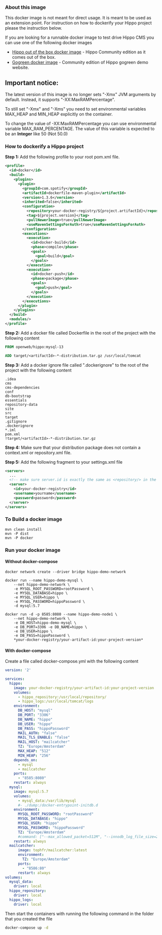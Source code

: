 ### About this image

This docker image is not meant for direct usage. It is meant to be used as an extension point. For instruction on how to dockerify your Hippo project please the instruction below.

If you are looking for a runnable docker image to test drive Hippo CMS you can use one of the following docker images

* [Hippo out of the box docker image] - Hippo Community edition as it comes out of the box.
* [Gogreen docker image] - Community edition of Hippo gogreen demo website.

## Important notice:
The latest version of this image is no longer sets "-Xmx" JVM arguments by default. Instead, it supports "-XX:MaxRAMPercentage".

To still set "-Xmx" and "-Xms" you need to set environmental variables MAX_HEAP and MIN_HEAP explicitly on the container.

To change the value of -XX:MaxRAMPercentage you can use environmental variable MAX_RAM_PERCENTAGE. The value of this
variable is expected to be an **Integer** like 50 (Not 50.0)

### How to dockerify a Hippo project

**Step 1:** Add the following profile to your root pom.xml file.
```XML
<profile>
  <id>docker</id>
  <build>
	<plugins>
	  <plugin>
		<groupId>com.spotify</groupId>
		<artifactId>dockerfile-maven-plugin</artifactId>
		<version>1.3.6</version>
		<inherited>false</inherited>
		<configuration>
		  <repository>your-docker-registry/${project.artifactId}</repository>
		  <tag>${project.version}</tag>
		  <pullNewerImage>true</pullNewerImage>
		  <useMavenSettingsForAuth>true</useMavenSettingsForAuth>
		</configuration>
		<executions>
		  <execution>
			<id>docker-build</id>
			<phase>compile</phase>
			<goals>
			  <goal>build</goal>
			</goals>
		  </execution>
		  <execution>
			<id>docker-push</id>
			<phase>package</phase>
			<goals>
			  <goal>push</goal>
			</goals>
		  </execution>
		</executions>
	  </plugin>
	</plugins>
  </build>
  <modules/>
</profile>
```

**Step 2:** Add a docker file called Dockerfile in the root of the project with the following content

```dockerfile
FROM openweb/hippo:mysql-13

ADD target/<artifactId>-*-distribution.tar.gz /usr/local/tomcat
```

**Step 3:** Add a docker ignore file called ".dockerignore" to the root of the project with the following content
```ignore
.idea
cms
cms-dependencies
conf
db-bootstrap
essentials
repository-data
site
src
target
.gitignore
.dockerignore
*.iml
pom.xml
!target/<artifactId>-*-distribution.tar.gz
```

**Step 4:** Make sure that your distribution package does not contain a context.xml or repository.xml file.


**Step 5:** Add the following fragment to your settings.xml file

```xml
<servers>
  ...
  <!-- make sure server.id is exactly the same as <repository/> in the plugin configuration  -->
  <server>
    <id>your-docker-registry</id>
    <username>yourname</username>
    <password>password</password>
  </server>
</servers>
```

### To Build a docker image

	mvn clean install
	mvn -P dist
	mvn -P docker


### Run your docker image

#### Without docker-compose

	docker network create --driver bridge hippo-demo-network

	docker run --name hippo-demo-mysql \
		--net hippo-demo-network \
		-e MYSQL_ROOT_PASSWORD=rootPassword \
		-e MYSQL_DATABASE=hippo \
		-e MYSQL_USER=hippo \
		-e MYSQL_PASSWORD=hippoPassword \
		-d mysql:5.7

	docker run -d -p 8585:8080 --name hippo-demo-node1 \
		--net hippo-demo-network \
		-e DB_HOST=hippo-demo-mysql \
		-e DB_PORT=3306 -e DB_NAME=hippo \
		-e DB_USER=hippo \
		-e DB_PASS=hippoPassword \
		*your-docker-registry/your-artifact-id:your-project-version*


#### With docker-compose

Create a file called docker-compose.yml with the following content

```yaml
version: '2'

services:
  hippo:
    image: your-docker-registry/your-artifact-id:your-project-version
    volumes:
      - hippo_repository:/usr/local/repository/
      - hippo_logs:/usr/local/tomcat/logs
    environment:
      DB_HOST: "mysql"
      DB_PORT: "3306"
      DB_NAME: "hippo"
      DB_USER: "hippo"
      DB_PASS: "hippoPassword"
      MAIL_AUTH: "false"
      MAIL_TLS_ENABLE: "false"
      MAIL_HOST: "mailcatcher"
      TZ: "Europe/Amsterdam"
      MAX_HEAP: "512"
      MIN_HEAP: "256"
    depends_on:
      - mysql
      - mailcatcher
    ports:
      - "8585:8080"
    restart: always
  mysql:
    image: mysql:5.7
    volumes:
      - mysql_data:/var/lib/mysql
      #- ./dump:/docker-entrypoint-initdb.d
    environment:
      MYSQL_ROOT_PASSWORD: "rootPassword"
      MYSQL_DATABASE: "hippo"
      MYSQL_USER: "hippo"
      MYSQL_PASSWORD: "hippoPassword"
      TZ: "Europe/Amsterdam"
      #command: ["--max_allowed_packet=512M", "--innodb_log_file_size=200M"]
    restart: always
  mailcatcher:
      image: tophfr/mailcatcher:latest
      environment:
        TZ: "Europe/Amsterdam"
      ports:
        - "8586:80"
      restart: always
volumes:
  mysql_data:
    driver: local
  hippo_repository:
    driver: local
  hippo_logs:
    driver: local
```

Then start the containers with running the following command in the folder that you created the file

```bash
docker-compose up -d
```

[Hippo out of the box docker image]: <https://hub.docker.com/r/openweb/hippo-cms-ootb/>
[Gogreen docker image]: <https://hub.docker.com/r/openweb/gogreen/>
